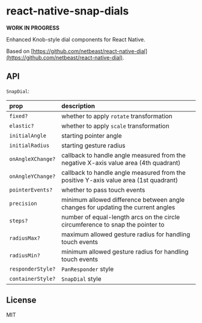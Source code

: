 # react-native-snap-dials

**WORK IN PROGRESS**

Enhanced Knob-style dial components for React Native.

Based on [https://github.com/netbeast/react-native-dial](https://github.com/netbeast/react-native-dial).

## API

`SnapDial`:

| prop              | description                                                                          |
| :-------------    | :----------------------------------------------------------------------------------- |
| `fixed?`          | whether to apply `rotate` transformation                                             |
| `elastic?`        | whether to apply `scale` transformation                                              |
| `initialAngle`    | starting pointer angle                                                               |
| `initialRadius`   | starting gesture radius                                                              |
| `onAngleXChange?` | callback to handle angle measured from the negative X-axis value area (4th quadrant) |
| `onAngleYChange?` | callback to handle angle measured from the positive Y-axis value area (1st quadrant) |
| `pointerEvents?`  | whether to pass touch events                                                         |
| `precision`       | minimum allowed difference between angle changes for updating the current angles     |
| `steps?`          | number of equal-length arcs on the circle circumference to snap the pointer to       |
| `radiusMax?`      | maximum allowed gesture radius for handling touch events                             |
| `radiusMin?`      | minimum allowed gesture radius for handling touch events                             |
| `responderStyle?` | `PanResponder` style                                                                 |
| `containerStyle?` | `SnapDial` style                                                                     |

## License

MIT
